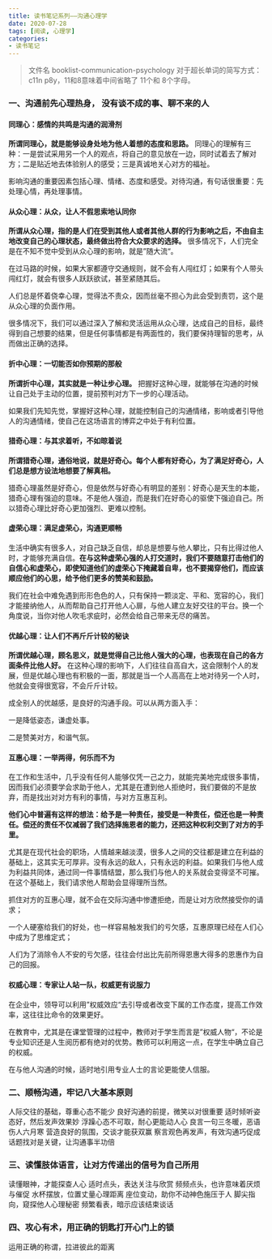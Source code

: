 ```yaml
---
title: 读书笔记系列——沟通心理学
date: 2020-07-28
tags: [阅读, 心理学]
categories: 
- 读书笔记
---
```


> 文件名 booklist-communication-psychology 对于超长单词的简写方式：c11n p8y，11和8意味着中间省略了 11个和 8个字母。

### 一、沟通前先心理热身， 没有谈不成的事、聊不来的人

#### 同理心：感情的共鸣是沟通的润滑剂

**所谓同理心，就是能够设身处地为他人着想的态度和思路。** 同理心的理解有三种：一是尝试采用另一个人的观点，将自己的意见放在一边，同时试着去了解对方；二是贴近地去体验别人的感受；三是真诚地关心对方的福祉。

影响沟通的重要因素包括心理、情绪、态度和感受。对待沟通，有句话很重要：先处理心情，再处理事情。

#### 从众心理：从众，让人不假思索地认同你

**所谓从众心理，指的是人们在受到其他人或者其他人群的行为影响之后，不由自主地改变自己的心理状态，最终做出符合大众要求的选择。** 很多情况下，人们完全是在不知不觉中受到从众心理的影响，就是”随大流“。

在过马路的时候，如果大家都遵守交通规则，就不会有人闯红灯；如果有个人带头闯红灯，就会有很多人跃跃欲试，甚至紧随其后。

人们总是怀着侥幸心理，觉得法不责众，因而丝毫不担心为此会受到责罚，这个是从众心理的负面作用。

很多情况下，我们可以通过深入了解和灵活运用从众心理，达成自己的目标，最终得到自己想要的结果，但是任何事情都是有两面性的，我们要保持理智的思考，从而做出正确的选择。

#### 折中心理：一切能否如你预期的那般

**所谓折中心理，其实就是一种让步心理。** 把握好这种心理，就能够在沟通的时候让自己处于主动的位置，提前预判对方下一步的心理活动。

如果我们先知先觉，掌握好这种心理，就能控制自己的沟通情绪，影响或者引导他人的沟通情绪，使自己在这场语言的博弈之中处于有利位置。

#### 猎奇心理：与其求着听，不如晾着说

**所谓猎奇心理，通俗地说，就是好奇心。每个人都有好奇心，为了满足好奇心，人们总是想方设法地想要了解真相。**

猎奇心理虽然是好奇心，但是依然与好奇心有明显的差别：好奇心是天生的本能，猎奇心理有强迫的意味。不是他人强迫，而是我们在好奇心的驱使下强迫自己。所以猎奇心理比好奇心更加强烈、更难以控制。

#### 虚荣心理：满足虚荣心，沟通更顺畅

生活中确实有很多人，对自己缺乏自信，却总是想要与他人攀比，只有比得过他人时，才能够充满自信。**在与这种虚荣心强的人打交道时，我们不要随意打击他们的自信心和虚荣心，即使知道他们的虚荣心下掩藏着自卑，也不要揭穿他们，而应该顺应他们的心思，给予他们更多的赞美和鼓励。**

我们在社会中难免遇到形形色色的人，只有保持一颗淡定、平和、宽容的心，我们才能接纳他人，从而帮助自己打开他人心扉，与他人建立友好交往的平台。换一个角度说，当你对他人吹毛求疵时，必然会给自己带来无尽的痛苦。

#### 优越心理：让人们不再斤斤计较的秘诀 

**所谓优越心理，顾名思义，就是觉得自己比他人强大的心理，也表现在自己的各方面条件比他人好。** 在这种心理的影响下，人们往往自高自大，这会限制个人的发展，但是优越心理也有积极的一面，那就是当一个人高高在上地对待另一个人时，他就会变得很宽容，不会斤斤计较。

成全别人的优越感，是良好的沟通手段。可以从两方面入手：

一是降低姿态，谦虚处事。

二是赞美对方，和谐气氛。

#### 互惠心理：一举两得，何乐而不为

在工作和生活中，几乎没有任何人能够仅凭一己之力，就能完美地完成很多事情，因而我们必须要学会求助于他人，尤其是在遭到他人拒绝时，我们要做的不是放弃，而是找出对对方有利的事情，与对方互惠互利。

**他们心中普遍有这样的想法：给予是一种责任，接受是一种责任，偿还也是一种责任。偿还的责任不仅减弱了我们选择施恩者的能力，还把这种权利交到了对方的手里。**

尤其是在现代社会的职场，人情越来越淡漠，很多人之间的交往都是建立在利益的基础上，这其实无可厚非。没有永远的敌人，只有永远的利益。如果我们与他人成为利益共同体，通过同一件事情结盟，那么我们与他人的关系就会变得坚不可摧。在这个基础上，我们请求他人帮助会显得理所当然。

抓住对方的互惠心理，就不会在交际沟通中惨遭拒绝，而是让对方欣然接受你的请求；

一个人硬塞给我们的好处，也一样容易触发我们的亏欠感，互惠原理已经在人们心中成为了思维定式；

人们为了消除令人不安的亏欠感，往往会付出比先前所得恩惠大得多的恩惠作为自己的回报。

#### 权威心理：专家让人站一队，权威更有说服力

在企业中，领导可以利用”权威效应“去引导或者改变下属的工作态度，提高工作效率，这往往比命令的效果更好。

在教育中，尤其是在课堂管理的过程中，教师对于学生而言是”权威人物“，不论是专业知识还是人生阅历都有绝对的优势。教师可以利用这一点，在学生中确立自己的权威。

在与他人沟通的时候，适时地引用专业人士的言论更能使人信服。

### 二、顺畅沟通，牢记八大基本原则

人际交往的基础，尊重心态不能少
良好沟通的前提，微笑以对很重要
适时倾听姿态好，然后发声效果妙
浮躁心态不可取，耐心更能动人心
良言一句三冬暖，恶语伤人六月寒
营造良好的氛围，交谈才能获双赢
察言观色再发声，有效沟通巧促成
话题找对是关键，让沟通事半功倍

### 三、读懂肢体语言，让对方传递出的信号为自己所用

读懂眼神，才能探查人心
适时点头，表达关注与欣赏
频频点头，也许意味着厌烦与催促
水杯摆放，位置丈量心理距离
座位变动，助你不动神色施压于人
脚尖指向，窥探他人心理秘密
频繁看表，暗示应该结束谈话

### 四、攻心有术，用正确的钥匙打开心门上的锁

运用正确的称谓，拉进彼此的距离


